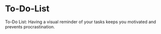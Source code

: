 # To-Do-List
To-Do List: Having a visual reminder of your tasks keeps you motivated and prevents procrastination.
